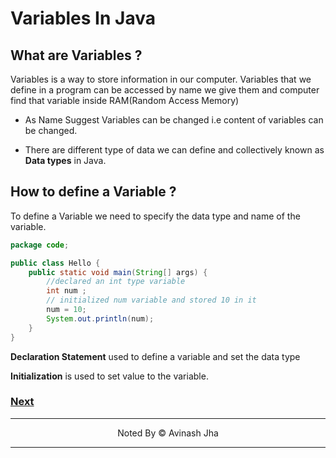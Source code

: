 # Variables In Java

## What are Variables ?

Variables is a way to store information in our computer. Variables that we define in a program can be accessed by name we give them and computer find that variable inside RAM(Random Access Memory)

- As Name Suggest Variables can be changed i.e content of variables can be changed.

- There are different type of data we can define and collectively known as **Data types** in Java.

## How to define a Variable ?

To define a Variable we need to specify the data type and name of the variable.

```java
package code;

public class Hello {
    public static void main(String[] args) {
        //declared an int type variable
        int num ;
        // initialized num variable and stored 10 in it
        num = 10;
        System.out.println(num);
    }
}
```

**Declaration Statement** used to define a variable and set the data type

**Initialization** is used to set value to the variable.

### [Next](./expressions.md)

<hr/>
<p align="center"> Noted By &copy Avinash Jha</p>
<hr/>
